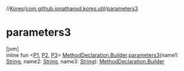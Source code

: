 //[Kores](../../index.md)/[com.github.jonathanxd.kores.util](index.md)/[parameters3](parameters3.md)

# parameters3

[jvm]\
inline fun <[P1](parameters3.md), [P2](parameters3.md), [P3](parameters3.md)> [MethodDeclaration.Builder](../com.github.jonathanxd.kores.base/-method-declaration/-builder/index.md).[parameters3](parameters3.md)(name1: [String](https://kotlinlang.org/api/latest/jvm/stdlib/kotlin/-string/index.html), name2: [String](https://kotlinlang.org/api/latest/jvm/stdlib/kotlin/-string/index.html), name3: [String](https://kotlinlang.org/api/latest/jvm/stdlib/kotlin/-string/index.html)): [MethodDeclaration.Builder](../com.github.jonathanxd.kores.base/-method-declaration/-builder/index.md)
